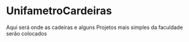 # UnifametroCardeiras
Aqui será onde as cadeiras e alguns Projetos mais simples da faculdade serão colocados
